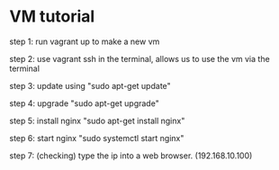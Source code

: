 # VM tutorial
step 1: run vagrant up to make a new vm 

step 2: use vagrant ssh in the terminal, allows us to use the vm via the terminal

step 3: update using "sudo apt-get update"

step 4: upgrade "sudo apt-get upgrade"

step 5: install nginx "sudo apt-get install nginx"

step 6: start nginx  "sudo systemctl start nginx"

step 7: (checking) type the ip into a web browser. (192.168.10.100)

